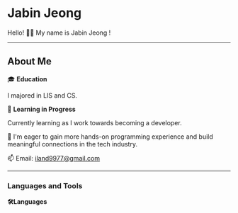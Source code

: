 # Jabin Jeong

Hello!  🐶👋
My name is Jabin Jeong !

---

## About Me

🎓 **Education**

I majored in LIS and CS.

📘 **Learning in Progress**

 Currently learning as I work towards becoming a developer.

🌟 I'm eager to gain more hands-on programming experience and build meaningful connections in the tech industry.

📫 Email: iland9977@gmail.com

---

### Languages and Tools

 **🛠️Languages**
